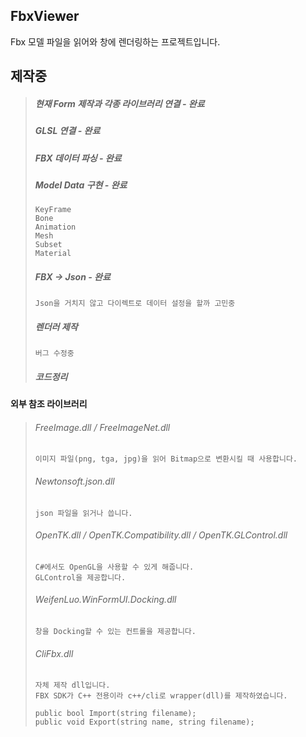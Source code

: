 ## FbxViewer
Fbx 모델 파일을 읽어와 창에 렌더링하는 프로젝트입니다.


  ## 제작중
  > ##### 현재 Form 제작과 각종 라이브러리 연결 - 완료
  > ##### GLSL 연결 - 완료
  > ##### FBX 데이터 파싱 - 완료
  > ##### Model Data 구현 - 완료
  >     KeyFrame
  >     Bone
  >     Animation
  >     Mesh
  >     Subset
  >     Material
  >
  > ##### FBX -> Json - 완료
  >     Json을 거치지 않고 다이렉트로 데이터 설정을 할까 고민중
  > ##### 렌더러 제작
  >     버그 수정중
  > ##### 코드정리


  #### 외부 참조 라이브러리
  >
  >   ###### FreeImage.dll / FreeImageNet.dll
  >     이미지 파일(png, tga, jpg)을 읽어 Bitmap으로 변환시킬 때 사용합니다.
  >
  >   ###### Newtonsoft.json.dll
  >     json 파일을 읽거나 씁니다.
  >
  >   ###### OpenTK.dll / OpenTK.Compatibility.dll / OpenTK.GLControl.dll
  >     C#에서도 OpenGL을 사용할 수 있게 해줍니다.
  >     GLControl을 제공합니다.
  >
  >   ###### WeifenLuo.WinFormUI.Docking.dll
  >     창을 Docking할 수 있는 컨트롤을 제공합니다.
  >
  >   ###### CliFbx.dll
  >     자체 제작 dll입니다.
  >     FBX SDK가 C++ 전용이라 c++/cli로 wrapper(dll)를 제작하였습니다.
  >
  >     public bool Import(string filename);
  >     public void Export(string name, string filename);
  >     

